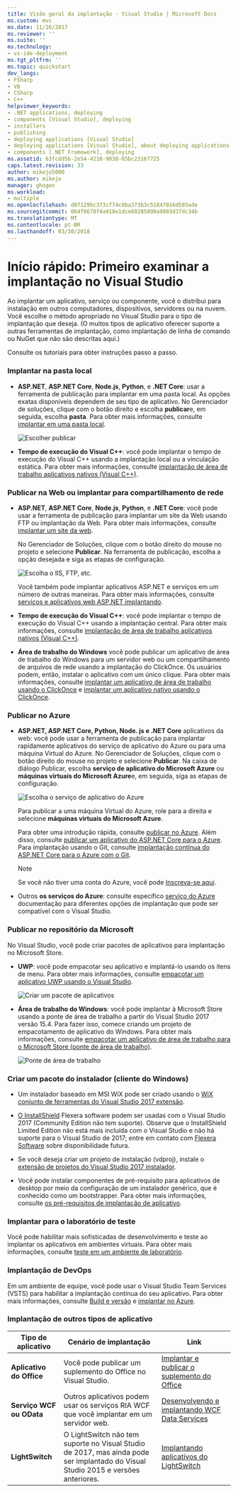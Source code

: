 ```yaml
---
title: Visão geral da implantação - Visual Studio | Microsoft Docs
ms.custom: mvc
ms.date: 11/26/2017
ms.reviewer: ''
ms.suite: ''
ms.technology:
- vs-ide-deployment
ms.tgt_pltfrm: ''
ms.topic: quickstart
dev_langs:
- FSharp
- VB
- CSharp
- C++
helpviewer_keywords:
- .NET applications, deploying
- components [Visual Studio], deploying
- installers
- publishing
- deploying applications [Visual Studio]
- deploying applications [Visual Studio], about deploying applications
- components [.NET Framework], deploying
ms.assetid: 63fcdd5b-2e54-4210-9038-65bc23167725
caps.latest.revision: 33
author: mikejo5000
ms.author: mikejo
manager: ghogen
ms.workload:
- multiple
ms.openlocfilehash: d07129bc373cf74c8ba373b3c51847016d585ade
ms.sourcegitcommit: 064f8678f4a918e1dce60285090a9803d37dc34b
ms.translationtype: MT
ms.contentlocale: pt-BR
ms.lasthandoff: 03/30/2018
---
```

# <a name="quickstart-first-look-at-deployment-in-visual-studio"></a>Início rápido: Primeiro examinar a implantação no Visual Studio

Ao implantar um aplicativo, serviço ou componente, você o distribui para instalação em outros computadores, dispositivos, servidores ou na nuvem. Você escolhe o método apropriado no Visual Studio para o tipo de implantação que deseja. (O muitos tipos de aplicativo oferecer suporte a outras ferramentas de implantação, como implantação de linha de comando ou NuGet que não são descritas aqui.)

Consulte os tutoriais para obter instruções passo a passo.

### <a name="deploy-to-local-folder"></a>Implantar na pasta local

- **ASP.NET**, **ASP.NET Core**, **Node.js**, **Python**, e **.NET Core**: usar a ferramenta de publicação para implantar em uma pasta local. As opções exatas disponíveis dependem de seu tipo de aplicativo. No Gerenciador de soluções, clique com o botão direito e escolha **publicar**e, em seguida, escolha **pasta**. Para obter mais informações, consulte [implantar em uma pasta local](quickstart-deploy-to-local-folder.md).

    ![Escolher publicar](../deployment/media/quickstart-publish.png)

- **Tempo de execução do Visual C++**: você pode implantar o tempo de execução do Visual C++ usando a implantação local ou a vinculação estática. Para obter mais informações, consulte [implantação de área de trabalho aplicativos nativos (Visual C++)](/cpp/ide/deploying-native-desktop-applications-visual-cpp). 

### <a name="publish-to-web-or-deploy-to-network-share"></a>Publicar na Web ou implantar para compartilhamento de rede

- **ASP.NET**, **ASP.NET Core**, **Node.js**, **Python**, e **.NET Core**: você pode usar a ferramenta de publicação para implantar um site da Web usando FTP ou implantação da Web. Para obter mais informações, consulte [implantar um site da web](quickstart-deploy-to-a-web-site.md).

    No Gerenciador de Soluções, clique com o botão direito do mouse no projeto e selecione **Publicar**. Na ferramenta de publicação, escolha a opção desejada e siga as etapas de configuração.

    ![Escolha o IIS, FTP, etc.](../deployment/media/quickstart-publish-iis-ftp.png)

    Você também pode implantar aplicativos ASP.NET e serviços em um número de outras maneiras. Para obter mais informações, consulte [serviços e aplicativos web ASP.NET implantando](http://www.asp.net/aspnet/overview/deployment).

- **Tempo de execução do Visual C++**: você pode implantar o tempo de execução do Visual C++ usando a implantação central. Para obter mais informações, consulte [implantação de área de trabalho aplicativos nativos (Visual C++)](/cpp/ide/deploying-native-desktop-applications-visual-cpp). 

- **Área de trabalho do Windows** você pode publicar um aplicativo de área de trabalho do Windows para um servidor web ou um compartilhamento de arquivos de rede usando a implantação do ClickOnce. Os usuários podem, então, instalar o aplicativo com um único clique. Para obter mais informações, consulte [implantar um aplicativo de área de trabalho usando o ClickOnce](how-to-publish-a-clickonce-application-using-the-publish-wizard.md) e [implantar um aplicativo nativo usando o ClickOnce](/cpp/ide/clickonce-deployment-for-visual-cpp-applications).

### <a name="publish-to-azure"></a>Publicar no Azure

- **ASP.NET, ASP.NET Core, Python, Node. js e .NET Core** aplicativos da web: você pode usar a ferramenta de publicação para implantar rapidamente aplicativos do serviço de aplicativo do Azure ou para uma máquina Virtual do Azure. No Gerenciador de Soluções, clique com o botão direito do mouse no projeto e selecione **Publicar**. Na caixa de diálogo Publicar, escolha **serviço de aplicativo do Microsoft Azure** ou **máquinas virtuais do Microsoft Azure**e, em seguida, siga as etapas de configuração.

    ![Escolha o serviço de aplicativo do Azure](../deployment/media/quickstart-publish-azure.png "escolha o serviço de aplicativo do Azure")

    Para publicar a uma máquina Virtual do Azure, role para a direita e selecione **máquinas virtuais do Microsoft Azure**.

    Para obter uma introdução rápida, consulte [publicar no Azure](quickstart-deploy-to-azure.md). Além disso, consulte [publicar um aplicativo do ASP.NET Core para o Azure](/aspnet/core/tutorials/publish-to-azure-webapp-using-vs). Para implantação usando o Git, consulte [implantação contínua do ASP.NET Core para o Azure com o Git](/aspnet/core/publishing/azure-continuous-deployment).

    > [!NOTE]
    > Se você não tiver uma conta do Azure, você pode [Inscreva-se aqui](https://azure.microsoft.com/free/?ref=microsoft.com&utm_source=microsoft.com&utm_medium=doc&utm_campaign=visualstudio).

- Outros **os serviços do Azure**: consulte específico [serviço do Azure](/azure/#pivot=products) documentação para diferentes opções de implantação que pode ser compatível com o Visual Studio.

### <a name="publish-to-microsoft-store"></a>Publicar no repositório da Microsoft

No Visual Studio, você pode criar pacotes de aplicativos para implantação no Microsoft Store.

- **UWP**: você pode empacotar seu aplicativo e implantá-lo usando os itens de menu. Para obter mais informações, consulte [empacotar um aplicativo UWP usando o Visual Studio](/windows/uwp/packaging/packaging-uwp-apps).

    ![Criar um pacote de aplicativos](../deployment/media/feature-tour-create-app-package.jpg)

- **Área de trabalho do Windows**: você pode implantar à Microsoft Store usando a ponte de área de trabalho a partir do Visual Studio 2017 versão 15.4. Para fazer isso, comece criando um projeto de empacotamento de aplicativo do Windows. Para obter mais informações, consulte [empacotar um aplicativo de área de trabalho para o Microsoft Store (ponte de área de trabalho)](/windows/uwp/porting/desktop-to-uwp-packaging-dot-net).

    ![Ponte de área de trabalho](../deployment/media/feature-tour-desktop-bridge.png)

### <a name="create-an-installer-package-windows-client"></a>Criar um pacote do instalador (cliente do Windows)

- Um instalador baseado em MSI WiX pode ser criado usando o [WiX conjunto de ferramentas do Visual Studio 2017 extensão](https://marketplace.visualstudio.com/items?itemName=RobMensching.WixToolsetVisualStudio2017Extension).

- [O InstallShield](https://www.flexerasoftware.com/producer/products/software-installation/installshield-software-installer/tab/requirements) Flexera software podem ser usadas com o Visual Studio 2017 (Community Edition não tem suporte). Observe que o InstallShield Limited Edition não está mais incluída com o Visual Studio e não há suporte para o Visual Studio de 2017; entre em contato com [Flexera Software](http://learn.flexerasoftware.com/content/IS-EVAL-InstallShield-Limited-Edition-Visual-Studio) sobre disponibilidade futura.

- Se você deseja criar um projeto de instalação (vdproj), instale o [extensão de projetos do Visual Studio 2017 instalador](https://marketplace.visualstudio.com/items?itemName=VisualStudioProductTeam.MicrosoftVisualStudio2017InstallerProjects#overview).

- Você pode instalar componentes de pré-requisito para aplicativos de desktop por meio da configuração de um instalador genérico, que é conhecido como um bootstrapper. Para obter mais informações, consulte [os pré-requisitos de implantação de aplicativo](../deployment/application-deployment-prerequisites.md).

### <a name="deploy-to-test-lab"></a>Implantar para o laboratório de teste

Você pode habilitar mais sofisticadas de desenvolvimento e teste ao implantar os aplicativos em ambientes virtuais. Para obter mais informações, consulte [teste em um ambiente de laboratório](../test/lab-management/using-a-lab-environment-for-your-application-lifecycle.md).

### <a name="devops-deployment"></a>Implantação de DevOps

Em um ambiente de equipe, você pode usar o Visual Studio Team Services (VSTS) para habilitar a implantação contínua do seu aplicativo. Para obter mais informações, consulte [Build e versão](/vsts/build-release/index) e [implantar no Azure](/vsts/deploy-azure/index).

### <a name="deployment-for-other-app-types"></a>Implantação de outros tipos de aplicativo

| Tipo de aplicativo | Cenário de implantação | Link |
| --- | --- | --- |
| **Aplicativo do Office** | Você pode publicar um suplemento do Office no Visual Studio. | [Implantar e publicar o suplemento do Office](https://dev.office.com/docs/add-ins/publish/publish) |
| **Serviço WCF ou OData**  | Outros aplicativos podem usar os serviços RIA WCF que você implantar em um servidor web. | [Desenvolvendo e implantando WCF Data Services](/dotnet/framework/data/wcf/developing-and-deploying-wcf-data-services) |
| **LightSwitch** | O LightSwitch não tem suporte no Visual Studio de 2017, mas ainda pode ser implantado do Visual Studio 2015 e versões anteriores. | [Implantando aplicativos do LightSwitch](http://msdn.microsoft.com/Library/4818d933-295c-4ecc-9148-7ad9ca28dcdb) | 

